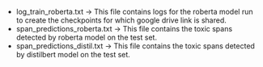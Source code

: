 - log_train_roberta.txt -> This file contains logs for the roberta model run to create the checkpoints for which google drive link is shared.
- span_predictions_roberta.txt -> This file contains the toxic spans detected by roberta model on the test set.
- span_predictions_distil.txt -> This file contains the toxic spans detected by distilbert model on the test set.
